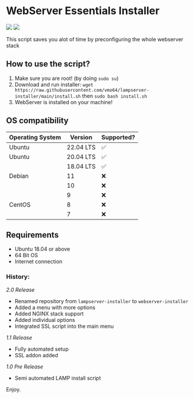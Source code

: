 # WebServer Essentials Installer

<a href="#">
    <img src="https://img.shields.io/badge/version-latest-brightgreen.svg" /></a>
<a href="https://github.com/vmo64/webserver-installer/releases/tag/2.0">
    <img src="https://img.shields.io/badge/latest%20release-2.0-blue.svg" /></a>
   
This script saves you alot of time by preconfiguring the whole webserver stack

## How to use the script?
1. Make sure you are root! (by doing ``sudo su``)
2. Download and run installer: `wget https://raw.githubusercontent.com/vmo64/lampserver-installer/main/install.sh` then `sudo bash install.sh`
3. WebServer is installed on your machine!

## OS compatibility
| Operating System | Version | Supported? |
| --------------- | --------------- | --------------- |
| Ubuntu | 22.04 LTS | ✅ |
| Ubuntu | 20.04 LTS | ✅ |
|        | 18.04 LTS | ✅ |
| Debian | 11 | ❌ |
|        | 10 | ❌ |
|        | 9 | ❌ |
| CentOS | 8 | ❌ |
|        | 7 | ❌ |

## Requirements
- Ubuntu 18.04 or above
- 64 Bit OS
- Internet connection

### History:
*2.0 Release*
- Renamed repository from `lampserver-installer` to `webserver-installer`
- Added a menu with more options
- Added NGINX stack support
- Added individual options
- Integrated SSL script into the main menu 

*1.1 Release*
- Fully automated setup
- SSL addon added

*1.0 Pre Release*
- Semi automated LAMP install script

Enjoy.
